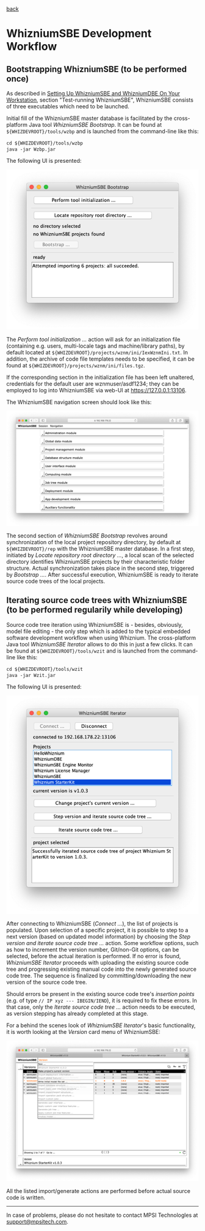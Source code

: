 [back](./README.md)

# WhizniumSBE Development Workflow

## Bootstrapping WhizniumSBE (to be performed once)

As described in [Setting Up WhizniumSBE and WhizniumDBE On Your Workstation](./setup_sbedbe.md), section "Test-running WhizniumSBE", WhizniumSBE consists of three executables which need to be launched.

Initial fill of the WhizniumSBE master database is facilitated by the cross-platform Java tool _WhizniumSBE Bootstrap_. It can be found at ``${WHIZDEVROOT}/tools/wzbp`` and is launched from the command-line like this:
```
cd ${WHIZDEVROOT}/tools/wzbp
java -jar Wzbp.jar
```

The following UI is presented:

![](sbe/Wzbp.png)

The _Perform tool initialization ..._ action will ask for an initialization file (containing e.g. users, multi-locale tags and machine/library paths), by default located at ``${WHIZDEVROOT}/projects/wznm/ini/IexWznmIni.txt``. In addition, the archive of code file templates needs to be specified, it can be found at ``${WHIZDEVROOT}/projects/wznm/ini/files.tgz``.

If the corresponding section in the initialization file has been left unaltered, credentials for the default user are wznmuser/asdf1234; they can be employed to log into WhizniumSBE via web-UI at https://127.0.0.1:13106.

The WhizniumSBE navigation screen should look like this:

![](sbe/CrdWznmNav.png)

The second section of _WhizniumSBE Bootstrap_ revolves around synchronization of the local project repository directory, by default at ``${WHIZDEVROOT}/rep`` with the WhizniumSBE master database. In a first step, initiated by _Locate repository root directory ..._, a local scan of the selected directory identifies WhizniumSBE projects by their characteristic folder structure. Actual synchronization takes place in the second step, triggered by _Bootstrap ..._.  After successful execution, WhizniumSBE is ready to iterate source code trees of the local projects.

## Iterating source code trees with WhizniumSBE (to be performed regularily while developing)

Source code tree iteration using WhizniumSBE is - besides, obviously, model file editing - the only step which is added to the typical embedded software development workflow when using Whiznium. The cross-platform Java tool _WhizniumSBE Iterator_ allows to do this in just a few clicks. It can be found at ``${WHIZDEVROOT}/tools/wzit`` and is launched from the command-line like this:
```
cd ${WHIZDEVROOT}/tools/wzit
java -jar Wzit.jar
```

The following UI is presented:

![](sbe/Wzit.png)

After connecting to WhizniumSBE (_Connect ..._), the list of projects is populated. Upon selection of a specific project, it is possible to step to a next version (based on updated model information) by choosing the _Step version and iterate source code tree ..._ action. Some workflow options, such as how to increment the version number, Git/non-Git options, can be selected, before the actual iteration is performed. If no error is found, _WhizniumSBE Iterator_ proceeds with uploading the existing source code tree and progressing existing manual code into the newly generated source code tree. The sequence is finalized by committing/downloading the new version of the source code tree.

Should errors be present in the existing source code tree's _insertion points_ (e.g. of type ``// IP xyz --- IBEGIN/IEND``), it is required to fix these errors. In that case, only the _Iterate source code tree ..._ action needs to be executed, as version stepping has already completed at this stage.

For a behind the scenes look of _WhizniumSBE Iterator_'s basic functionality, it is worth looking at the _Version_ card menu of WhizniumSBE:

![](sbe/CrdWznmVer.png)

All the listed import/generate actions are performed before actual source code is written.

---

In case of problems, please do not hesitate to contact MPSI Technologles at [support@mpsitech.com](mailto:support@mpsitech.com).
